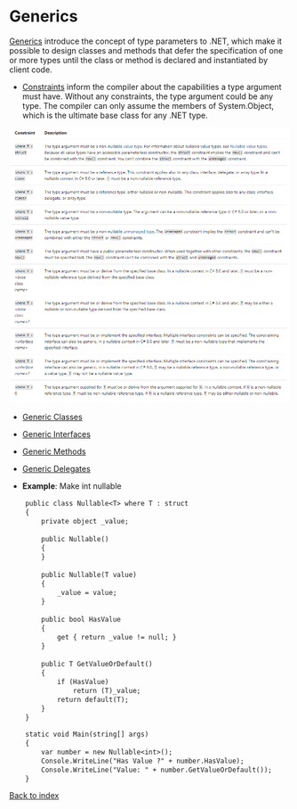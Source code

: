 # Generics

[Generics](https://docs.microsoft.com/es-es/dotnet/csharp/programming-guide/generics/) introduce the concept of type parameters to .NET, which make it possible to design classes and methods that defer the specification of one or more types until the class or method is declared and instantiated by client code.

- [Constraints](https://docs.microsoft.com/es-es/dotnet/csharp/programming-guide/generics/constraints-on-type-parameters) inform the compiler about the capabilities a type argument must have. Without any constraints, the type argument could be any type. The compiler can only assume the members of System.Object, which is the ultimate base class for any .NET type.

![Constraints type](./images/constraintsTypes.png)

-   [Generic Classes](https://docs.microsoft.com/es-es/dotnet/csharp/programming-guide/generics/generic-classes)

-   [Generic Interfaces](https://docs.microsoft.com/es-es/dotnet/csharp/programming-guide/generics/generic-interfaces)

-   [Generic Methods](https://docs.microsoft.com/es-es/dotnet/csharp/programming-guide/generics/generic-methods)

-   [Generic Delegates](https://docs.microsoft.com/es-es/dotnet/csharp/programming-guide/generics/generic-delegates)

- **Example**: Make int nullable 

```
    public class Nullable<T> where T : struct
    {
        private object _value;

        public Nullable()
        {
        }

        public Nullable(T value)
        {
            _value = value;
        }

        public bool HasValue
        {
            get { return _value != null; }
        }

        public T GetValueOrDefault()
        {
            if (HasValue)
                return (T)_value;
            return default(T);
        }
    }
```

```
    static void Main(string[] args)
    {
	    var number = new Nullable<int>();
	    Console.WriteLine("Has Value ?" + number.HasValue);
	    Console.WriteLine("Value: " + number.GetValueOrDefault());
    }
  ```
 
 
[Back to index](../README.md)